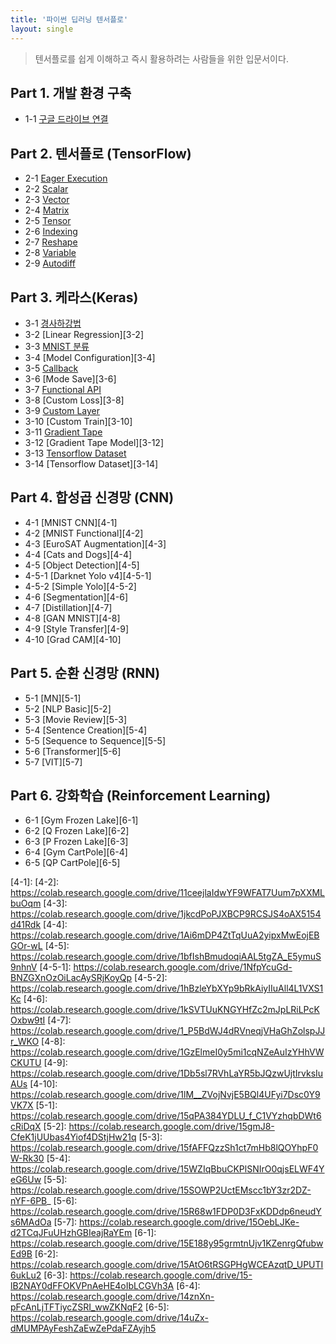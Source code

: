 ```yaml
---
title: '파이썬 딥러닝 텐서플로'
layout: single
---
```


> 텐서플로를 쉽게 이해하고 즉시 활용하려는 사람들을 위한 입문서이다.

## Part 1. 개발 환경 구축
* 1-1 [구글 드라이브 연결][1-1]

## Part 2. 텐서플로 (TensorFlow)
* 2-1 [Eager Execution][2-1]
* 2-2 [Scalar][2-2]
* 2-3 [Vector][2-3]
* 2-4 [Matrix][2-4]
* 2-5 [Tensor][2-5]
* 2-6 [Indexing][2-6]
* 2-7 [Reshape][2-7]
* 2-8 [Variable][2-8]
* 2-9 [Autodiff][2-9]

## Part 3. 케라스(Keras)
* 3-1 [경사하강법][3-1]
* 3-2 [Linear Regression][3-2]
* 3-3 [MNIST 분류][3-3]
* 3-4 [Model Configuration][3-4]
* 3-5 [Callback][3-5]
* 3-6 [Mode Save][3-6]
* 3-7 [Functional API][3-7]
* 3-8 [Custom Loss][3-8]
* 3-9 [Custom Layer][3-9]
* 3-10 [Custom Train][3-10]
* 3-11 [Gradient Tape][3-11]
* 3-12 [Gradient Tape Model][3-12]
* 3-13 [Tensorflow Dataset][3-13]
* 3-14 [Tensorflow Dataset][3-14]

## Part 4. 합성곱 신경망 (CNN)
* 4-1 [MNIST CNN][4-1]
* 4-2 [MNIST Functional][4-2]
* 4-3 [EuroSAT Augmentation][4-3]
* 4-4 [Cats and Dogs][4-4]
* 4-5 [Object Detection][4-5]
* 4-5-1 [Darknet Yolo v4][4-5-1]
* 4-5-2 [Simple Yolo][4-5-2]
* 4-6 [Segmentation][4-6]
* 4-7 [Distillation][4-7]
* 4-8 [GAN MNIST][4-8]
* 4-9 [Style Transfer][4-9]
* 4-10 [Grad CAM][4-10]

## Part 5. 순환 신경망 (RNN)
* 5-1 [MN][5-1]
* 5-2 [NLP Basic][5-2]
* 5-3 [Movie Review][5-3]
* 5-4 [Sentence Creation][5-4]
* 5-5 [Sequence to Sequence][5-5]
* 5-6 [Transformer][5-6]
* 5-7 [VIT][5-7]

## Part 6. 강화학습 (Reinforcement Learning)
* 6-1 [Gym Frozen Lake][6-1]
* 6-2 [Q Frozen Lake][6-2]
* 6-3 [P Frozen Lake][6-3]
* 6-4 [Gym CartPole][6-4]
* 6-5 [QP CartPole][6-5]

[1-1]: https://colab.research.google.com/drive/1cwcinrY11JvTTFfmA-pIUWgvRf3irbKx
[2-1]: https://colab.research.google.com/drive/1cuUvgXmAQ2Pgt7aT7baRwklW5Fwd4d47
[2-2]: https://colab.research.google.com/drive/1ctrY1qLX-viLz6fXiz0i_pLbLni6ix7V
[2-3]: https://colab.research.google.com/drive/1ciXUk0pNIGW64WOhYOiNRYr7oAyd_Qk6
[2-4]: https://colab.research.google.com/drive/1ciVlI3DW7AKhlUT73NbDelDJr-dq0KL9
[2-5]: https://colab.research.google.com/drive/1cejCcCTuHECV2uuNSAedr4CYheVfVCCJ
[2-6]: https://colab.research.google.com/drive/1cdmRDFbStseo0ymJ8cxX1COtx-lvQxSG
[2-7]: https://colab.research.google.com/drive/1cXrB9TQL8HKOMLFOQKRJhpK4uXgvbVPN
[2-8]: https://colab.research.google.com/drive/1cPKG6ayWSr6n5lb86tw3bmnic94z1xWA
[2-9]: https://colab.research.google.com/drive/1cMWu4lVJsd3dsDVE13vTv5vUW-ZXNzWd
[3-1]: 
[3-2]: 
[3-3]: 
[3-4]: 
[3-5]: 
[3-6]: 
[3-7]: 
[3-8]: 
[3-9]: 
[3-10]:
[3-11]: 
[3-12]: 
[3-13]:
[3-14]: 
[4-1]: 
[4-2]: https://colab.research.google.com/drive/11ceejlaIdwYF9WFAT7Uum7pXXMLbuOqm
[4-3]: https://colab.research.google.com/drive/1jkcdPoPJXBCP9RCSJS4oAX5154d41Rdk
[4-4]: https://colab.research.google.com/drive/1Ai6mDP4ZtTqUuA2yipxMwEojEBGOr-wL
[4-5]: https://colab.research.google.com/drive/1bfIshBmudoqiAAL5tgZA_E5ymuS9nhnV
[4-5-1]: https://colab.research.google.com/drive/1NfpYcuGd-BNZGXnOzOiLacAySRjKoyQp
[4-5-2]: https://colab.research.google.com/drive/1hBzleYbXYp9bRkAiyIIuAll4L1VXS1Kc
[4-6]: https://colab.research.google.com/drive/1kSVTUuKNGYHfZc2mJpLRiLPcKOxbw9tI
[4-7]: https://colab.research.google.com/drive/1_P5BdWJ4dRVneqjVHaGhZolspJJr_WKO
[4-8]: https://colab.research.google.com/drive/1GzElmeI0y5mi1cqNZeAuIzYHhVWCKUTU
[4-9]: https://colab.research.google.com/drive/1Db5sl7RVhLaYR5bJQzwUjtIrvksIuAUs
[4-10]: https://colab.research.google.com/drive/1lM__ZVojNvjE5BQl4UFyi7Dsc0Y9VK7X
[5-1]: https://colab.research.google.com/drive/15qPA384YDLU_f_C1VYzhqbDWt6cRiDqX
[5-2]: https://colab.research.google.com/drive/15gmJ8-CfeK1jUUbas4Yiof4DStjHw21q
[5-3]: https://colab.research.google.com/drive/15fAFFQzzSh1ct7mHb8lQOYhpF0W-Rk30
[5-4]: https://colab.research.google.com/drive/15WZIqBbuCKPlSNIrO0qjsELWF4YeG6Uw
[5-5]: https://colab.research.google.com/drive/15SOWP2UctEMscc1bY3zr2DZ-nYF-6PB_
[5-6]: https://colab.research.google.com/drive/15R68w1FDP0D3FxKDDdp6neudYs6MAdOa
[5-7]: https://colab.research.google.com/drive/15OebLJKe-d2TCqJFuUHzhGBIeajRaYEm
[6-1]: https://colab.research.google.com/drive/15E188y95grmtnUjv1KZenrgQfubwEd9B
[6-2]: https://colab.research.google.com/drive/15AtO6tRSGPHgWCEAzqtD_UPUTI6ukLu2
[6-3]: https://colab.research.google.com/drive/15-lB2NAY0dFFOKVPnAeHE4oIbLCGVh3A
[6-4]: https://colab.research.google.com/drive/14znXn-pFcAnLjTFTiycZSRI_wwZKNqF2
[6-5]: https://colab.research.google.com/drive/14uZx-dMUMPAyFeshZaEwZePdaFZAyjh5
